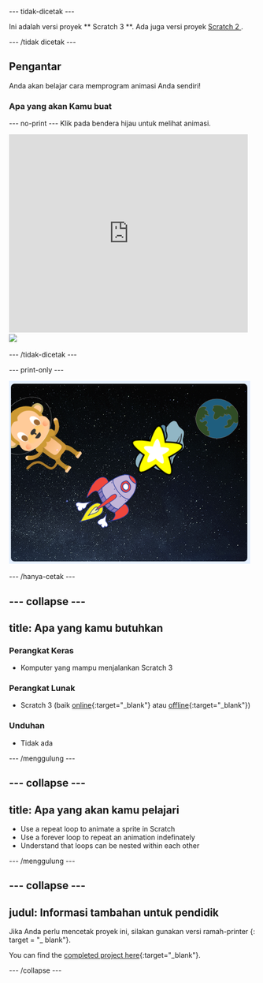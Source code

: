 \--- tidak-dicetak \---

Ini adalah versi proyek ** Scratch 3 **. Ada juga versi proyek [ Scratch 2 ](https://projects.raspberrypi.org/en/projects/lost-in-space-scratch2).

\--- /tidak dicetak \---

## Pengantar

Anda akan belajar cara memprogram animasi Anda sendiri!

### Apa yang akan Kamu buat

\--- no-print \--- Klik pada bendera hijau untuk melihat animasi.

<div class="scratch-preview">
  <iframe allowtransparency="true" width="485" height="402" src="https://scratch.mit.edu/projects/embed/276873231/?autostart=false" frameborder="0" scrolling="no"></iframe>
  <img src="images/space-final.png">
</div>

\--- /tidak-dicetak \---

\--- print-only \---

![Selesaikan proyek](images/showcase_static.png)

\--- /hanya-cetak \---

## \--- collapse \---

## title: Apa yang kamu butuhkan

### Perangkat Keras

- Komputer yang mampu menjalankan Scratch 3

### Perangkat Lunak

- Scratch 3 (baik [online](http://rpf.io/scratchon){:target="_blank"} atau [offline](http://rpf.io/scratchoff){:target="_blank"})

### Unduhan

- Tidak ada

\--- /menggulung \---

## \--- collapse \---

## title: Apa yang akan kamu pelajari

- Use a repeat loop to animate a sprite in Scratch
- Use a forever loop to repeat an animation indefinately
- Understand that loops can be nested within each other

\--- /menggulung \---

## \--- collapse \---

## judul: Informasi tambahan untuk pendidik

Jika Anda perlu mencetak proyek ini, silakan gunakan versi ramah-printer [](https://projects.raspberrypi.org/en/projects/lost-in-space/print){: target = "_ blank"}.

You can find the [completed project here](http://rpf.io/p/en/lost-in-space-get){:target="_blank"}.

\--- /collapse \---